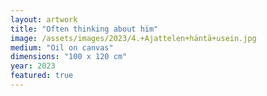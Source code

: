 ```yaml
---
layout: artwork
title: "Often thinking about him"
image: /assets/images/2023/4.+Ajattelen+häntä+usein.jpg
medium: "Oil on canvas"
dimensions: "100 x 120 cm"
year: 2023
featured: true
---
```

